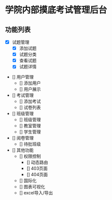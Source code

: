 # 学院内部摸底考试管理后台

## 功能列表
- [x] 试题管理
  - [x] 添加试题
  - [x] 试题分类
  - [x] 查看试题
  - [x] 试题详情
- [] 用户管理
  - [] 添加用户
  - [] 用户展示
- [] 考试管理
  - [] 添加考试
  - [] 试卷列表
- [] 班级管理
  - [] 班级管理
  - [] 教室管理
  - [] 学生管理
- [] 阅卷管理
  - [] 待批班级
- [] 其他功能
  - [] 权限控制  
    - [] 动态路由
    - [] 403页面
    - [] 404页面
  - [] 国际化
  - [] 图表可视化
  - [] excel导入/导出
